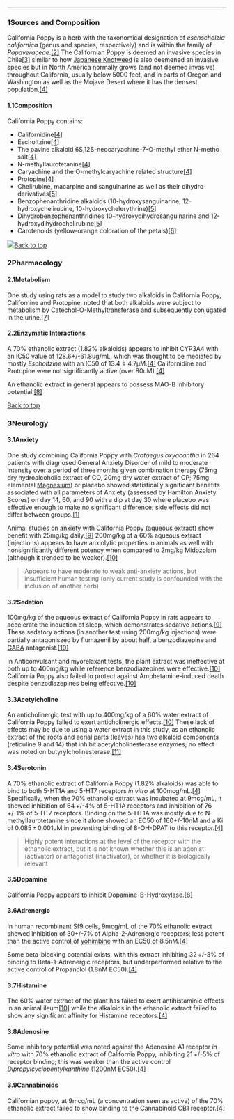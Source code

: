 





---


### 1Sources and Composition

California Poppy is a herb with the taxonomical designation of *eschscholzia californica* (genus and species, respectively) and is within the family of *Papaveraceae*.[[2]](#ref2) The Californian Poppy is deemed an invasive species in Chile[[3]](#ref3) similar to how [Japanese Knotweed](/supplements/japanese-knotweed/) is also deemened an invasive species but in North America normally grows (and not deemed invasive) throughout California, usually below 5000 feet, and in parts of Oregon and Washington as well as the Mojave Desert where it has the densest population.[[4]](#ref4)


#### 1.1Composition


California Poppy contains:


* Californidine[[4]](#ref4)
* Escholtzine[[4]](#ref4)
* The pavine alkaloid 6S,12S-neocaryachine-7-O-methyl ether N-metho salt[[4]](#ref4)
* N-methyllaurotetanine[[4]](#ref4)
* Caryachine and the O-methylcaryachine related structure[[4]](#ref4)
* Protopine[[4]](#ref4)
* Chelirubine, macarpine and sanguinarine as well as their dihydro- derivatives[[5]](#ref5)
* Benzophenanthridine alkaloids (10-hydroxysanguinarine, 12-hydroxychelirubine, 10-hydroxychelerythrine)[[5]](#ref5)
* Dihydrobenzophenanthridines 10-hydroxydihydrosanguinarine and 12-hydroxydihydrochelirubine[[5]](#ref5)
* Carotenoids (yellow-orange coloration of the petals)[[6]](#ref6)

![](https://2e9be637a5b4415c18c5-5ddb36df15af65ab8482e83373c53fe5.ssl.cf1.rackcdn.com/images/136.png)[Back to top](#c-sources-and-composition)
### 2Pharmacology

#### 2.1Metabolism


One study using rats as a model to study two alkaloids in California Poppy, Californine and Protopine, noted that both alkaloids were subject to metabolism by Catechol-O-Methyltransferase and subsequently conjugated in the urine.[[7]](#ref7)


#### 2.2Enzymatic Interactions


A 70% ethanolic extract (1.82% alkaloids) appears to inhibit CYP3A4 with an IC50 value of 128.6+/-61.8ug/mL, which was thought to be mediated by mostly *Escholtzine* with an IC50 of 13.4 ± 4.7μM.[[4]](#ref4) Californidine and Protopine were not significantly active (over 80uM).[[4]](#ref4)


An ethanolic extract in general appears to possess MAO-B inhibitory potential.[[8]](#ref8)


[Back to top](#c-pharmacology)
### 3Neurology

#### 3.1Anxiety


One study combining California Poppy with *Crataegus oxyacantha* in 264 patients with diagnosed General Anxiety Disorder of mild to moderate intensity over a period of three months given combination therapy (75mg dry hydroalcoholic extract of CO, 20mg dry water extract of CP; 75mg elemental [Magnesium](/supplements/magnesium/)) or placebo showed statistically significant benefits associated with all parameters of Anxiety (assessed by Hamilton Anxiety Scores) on day 14, 60, and 90 with a dip at day 30 where placebo was effective enough to make no significant difference; side effects did not differ between groups.[[1]](#ref1)


Animal studies on anxiety with California Poppy (aqueous extract) show benefit with 25mg/kg daily.[[9]](#ref9) 200mg/kg of a 60% aqueous extract (injections) appears to have anxiolytic properties in animals as well with nonsignificantly different potency when compared to 2mg/kg Midozolam (although it trended to be weaker).[[10]](#ref10)



> Appears to have moderate to weak anti-anxiety actions, but insufficient human testing (only current study is confounded with the inclusion of another herb)


#### 3.2Sedation


100mg/kg of the aqueous extract of California Poppy in rats appears to accelerate the induction of sleep, which demonstrates sedative actions.[[9]](#ref9) These sedatory actions (in another test using 200mg/kg injections) were partially antagoniszed by ﬂumazenil by about half, a benzodiazepine and [GABA](/supplements/gaba/) antagonist.[[10]](#ref10)


In Anticonvulsant and myorelaxant tests, the plant extract was ineffective at both up to 400mg/kg while reference benzodiazepines were effective.[[10]](#ref10) California Poppy also failed to protect against Amphetamine-induced death despite benzodiazepines being effective.[[10]](#ref10)


#### 3.3Acetylcholine


An anticholinergic test with up to 400mg/kg of a 60% water extract of California Poppy failed to exert anticholinergic effects.[[10]](#ref10) These lack of effects may be due to using a water extract in this study, as an ethanolic extract of the roots and aerial parts (leaves) has two alkaloid components (reticuline 9 and 14) that inhibit acetylcholinesterase enzymes; no effect was noted on butyrylcholinesterase.[[11]](#ref11)


#### 3.4Serotonin


A 70% ethanolic extract of California Poppy (1.82% alkaloids) was able to bind to both 5-HT1A and 5-HT7 receptors *in vitro* at 100mcg/mL.[[4]](#ref4) Specifically, when the 70% ethanolic extract was incubated at 9mcg/mL, it showed inhibition of 64 +/-4% of 5-HT1A receptors and inhibition of 76 +/-1% of 5-HT7 receptors. Binding on the 5-HT1A was mostly due to N-methyllaurotetanine since it alone showed an EC50 of 160+/-10nM and a Ki of 0.085 ± 0.001uM in preventing binding of 8-OH-DPAT to this receptor.[[4]](#ref4)



> Highly potent interactions at the level of the receptor with the ethanolic extract, but it is not known whether this is an agonist (activator) or antagonist (inactivator), or whether it is biologically relevant


#### 3.5Dopamine


California Poppy appears to inhibit Dopamine-B-Hydroxylase.[[8]](#ref8)


#### 3.6Adrenergic


In human recombinant Sf9 cells, 9mcg/mL of the 70% ethanolic extract showed inhibition of 30+/-7% of Alpha-2-Adrenergic receptors; less potent than the active control of [yohimbine](/supplements/yohimbine/) with an EC50 of 8.5nM.[[4]](#ref4)


Some beta-blocking potential exists, with this extract inhibiting 32 +/-3% of binding to Beta-1-Adrenergic receptors, but underperformed relative to the active control of Propanolol (1.8nM EC50).[[4]](#ref4)


#### 3.7Histamine


The 60% water extract of the plant has failed to exert antihistaminic effects in an animal ileum[[10]](#ref10) while the alkaloids in the ethanolic extract failed to show any significant affinity for Histamine receptors.[[4]](#ref4)


#### 3.8Adenosine


Some inhibitory potential was noted against the Adenosine A1 receptor *in vitro* with 70% ethanolic extract of California Poppy, inhibiting 21 +/-5% of receptor binding; this was weaker than the active control *Dipropylcyclopentylxanthine* (1200nM EC50).[[4]](#ref4)


#### 3.9Cannabinoids


Californian poppy, at 9mcg/mL (a concentration seen as active) of the 70% ethanolic extract failed to show binding to the Cannabinoid CB1 receptor.[[4]](#ref4)

 



